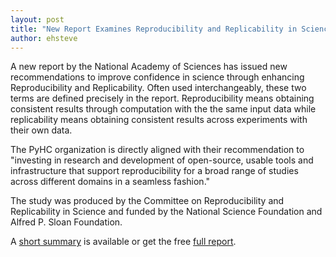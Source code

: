 ```yaml
---
layout: post
title: "New Report Examines Reproducibility and Replicability in Science, Recommends Ways to Improve Transparency and Rigor in Research."
author: ehsteve
---
```


A new report by the National Academy of Sciences has issued new recommendations to improve confidence in science
through enhancing Reproducibility and Replicability. Often used interchangeably, these two terms are defined
precisely in the report. Reproducibility means obtaining consistent results through computation with the the same 
input data while replicability means obtaining consistent results across experiments with their own data.

The PyHC organization is directly aligned with their recommendation to "investing in research and development of open-source, 
usable tools and infrastructure that support reproducibility for a broad range of studies across 
different domains in a seamless fashion."

The study was produced by the Committee on Reproducibility and Replicability in Science and funded by
the National Science Foundation and Alfred P. Sloan Foundation.

A [short summary](http://www8.nationalacademies.org/onpinews/newsitem.aspx?RecordID=25303) is available or 
get the free [full report](https://www.nap.edu/catalog/25303/reproducibility-and-replicability-in-science). 
